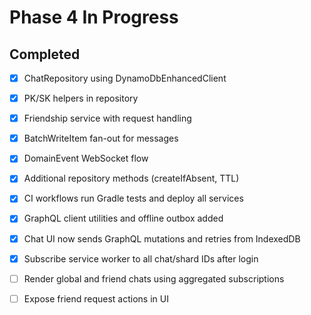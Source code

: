 # Phase 4 In Progress

## Completed
- [x] ChatRepository using DynamoDbEnhancedClient
- [x] PK/SK helpers in repository
- [x] Friendship service with request handling
- [x] BatchWriteItem fan-out for messages
- [x] DomainEvent WebSocket flow
- [x] Additional repository methods (createIfAbsent, TTL)
- [x] CI workflows run Gradle tests and deploy all services
- [x] GraphQL client utilities and offline outbox added
- [x] Chat UI now sends GraphQL mutations and retries from IndexedDB

- [x] Subscribe service worker to all chat/shard IDs after login
- [ ] Render global and friend chats using aggregated subscriptions
- [ ] Expose friend request actions in UI
